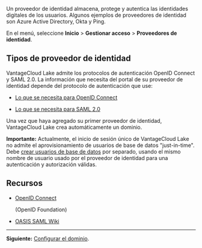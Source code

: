Un proveedor de identidad almacena, protege y autentica las identidades digitales de los usuarios. Algunos ejemplos de proveedores de identidad son Azure Active Directory, Okta y Ping.

En el menú, seleccione **Inicio** \> **Gestionar acceso** \> **Proveedores de identidad**.

Tipos de proveedor de identidad
-------------------------------

VantageCloud Lake admite los protocolos de autenticación OpenID Connect y SAML 2.0. La información que necesita del portal de su proveedor de identidad depende del protocolo de autenticación que use:

-   [Lo que se necesita para OpenID Connect](lfb1680194800865.md)

-   [Lo que se necesita para SAML 2.0](dhs1680194823192.md)

Una vez que haya agregado su primer proveedor de identidad, VantageCloud Lake crea automáticamente un dominio.

**Importante:** Actualmente, el inicio de sesión único de VantageCloud Lake no admite el aprovisionamiento de usuarios de base de datos "just-in-time". Debe [crear usuarios de base de datos](wxe1659392685092.md) por separado, usando el mismo nombre de usuario usado por el proveedor de identidad para una autenticación y autorización válidas.

Recursos
--------

-   [OpenID Connect](https://openid.net/connect/)

    (OpenID Foundation)

-   [OASIS SAML Wiki](https://wiki.oasis-open.org/security/FrontPage)

------------------------------------------------------------------------

**Siguiente:** [Configurar el dominio](ruf1680184116601.md).
